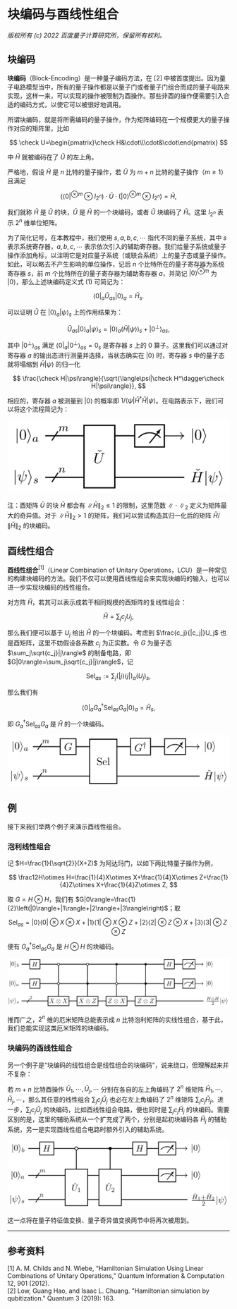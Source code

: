 # 块编码与酉线性组合

*版权所有 (c) 2022 百度量子计算研究所，保留所有权利。*

## 块编码

**块编码**（Block-Encoding）是一种量子编码方法，在 $[2]$ 中被首度提出。因为量子电路模型当中，所有的量子操作都是以量子门或者量子门组合而成的量子电路来实现，这样一来，可以实现的操作被限制为酉操作。那些非酉的操作便需要引入合适的编码方式，以使它可以被很好地调用。

所谓块编码，就是将所需编码的量子操作，作为矩阵编码在一个规模更大的量子操作对应的矩阵里，比如

$$
\check U=\begin{pmatrix}\check H&\cdot\\\cdot&\cdot\end{pmatrix}
$$

中 $\check H$ 就被编码在了 $\check U$ 的左上角。

严格地，假设 $\check H$ 是 $n$ 比特的量子操作，若 $\check U$ 为 $m+n$ 比特的量子操作（$m\ge1$）且满足

$$
\left(\langle0|^{\otimes m}\otimes I_{2^n}\right)\cdot \check U\cdot\left(|0\rangle^{\otimes m}\otimes I_{2^n}\right)=\check H,\tag{1}
$$

我们就称 $\check H$ 是 $\check U$ 的块，$\check U$ 是 $\check H$ 的一个块编码，或者 $\check U$ 块编码了 $\check H$。这里 $I_{2^n}$ 表示 $2^n$ 维单位矩阵。

为了简化记号，在本教程中，我们使用 $s,a,b,c,\cdots$ 指代不同的量子系统，其中 $s$ 表示系统寄存器，$a,b,c,\cdots$ 表示依次引入的辅助寄存器。我们给量子系统或量子操作添加角标，以注明它是对应量子系统（或联合系统）上的量子态或量子操作。如此，可以略去不产生影响的单位操作，记后 $n$ 个比特所在的量子寄存器为系统寄存器 $s$，前 $m$ 个比特所在的量子寄存器为辅助寄存器 $a$，并简记 $|0\rangle^{\otimes m}$ 为 $|0\rangle$，那么上述块编码定义式 $(1)$ 可简记为：

$$
\langle0|_a \check U_{as}|0\rangle_a=\check H_s.
$$

可以证明 $\check U$ 在 $|0\rangle_a|\psi\rangle_s$ 上的作用结果为：

$$
\check U_{as}|0\rangle_a|\psi\rangle_s=|0\rangle_a(\check H|\psi\rangle)_s+|0^\perp\rangle_{as},
$$

其中 $|0^\perp\rangle_{as}$ 满足 $\langle 0|_a|0^\perp\rangle_{as}=0_s$ 是寄存器 $s$ 上的 $0$ 算子。这里我们可以通过对寄存器 $a$ 的输出态进行测量并选择，当状态确实在 $|0\rangle$ 时，寄存器 $s$ 中的量子态就将塌缩到 $\check H|\psi\rangle$ 的归一化

$$
\frac{\check H|\psi\rangle}{\sqrt{\langle\psi|\check H^\dagger\check H|\psi\rangle}},
$$

相应的，寄存器 $a$ 被测量到 $|0\rangle$ 的概率即 $1/\langle\psi|\check H^\dagger\check H|\psi\rangle$。在电路表示下，我们可以将这个流程简记为：

![U 块编码 H](./figures/Oracle-BE_U.JPG)


注：酉矩阵 $\check U$ 的块 $\check H$ 都会有 $\|\check H\|_2\le 1$ 的限制，这里范数 $\|\cdot\|_2$ 定义为矩阵最大的奇异值。对于 $\|\check H\|_2>1$ 的矩阵，我们可以尝试构造其归一化后的矩阵 $\check H/\|\check H\|_2$ 的块编码。 


## 酉线性组合

**酉线性组合**$^{[1]}$（Linear Combination of Unitary Operations，LCU）是一种常见的构建块编码的方法。我们不仅可以使用酉线性组合来实现块编码的输入，也可以进一步实现块编码的线性组合。

对方阵 $\check H$，若其可以表示成若干相同规模的酉矩阵的复线性组合：

$$
\check H=\sum_j c_jU_j,
$$

那么我们便可以基于 $U_j$ 给出 $\check H$ 的一个块编码。考虑到 $\frac{c_j}{|c_j|}U_j$ 也是酉矩阵，这里不妨假设各系数 $c_j$ 为正实数。令 $G$ 为量子态 $\sum_j\sqrt{c_j}|j\rangle$ 的制备电路，即 $G|0\rangle=\sum_j\sqrt{c_j}|j\rangle$，记

$$
\operatorname{Sel}_{as}:=\sum_j\left(|j\rangle\langle j|\right)_a\left(U_{j}\right)_s,
$$

那么我们有

$$
\langle0|_aG^\dagger_a\operatorname{Sel}_{as}G_a|0\rangle_a=\check H_s,
$$ 

即 $G_a^\dagger\operatorname{Sel}_{as}G_a$ 是 $\check H$ 的一个块编码。

![酉线性组合实现块编码](./figures/Oracle-BE_LCU.JPG)

## 例

接下来我们举两个例子来演示酉线性组合。

### 泡利线性组合

记 $H=\frac{1}{\sqrt{2}}(X+Z)$ 为阿达玛门，以如下两比特量子操作为例，

$$ 
\frac12H\otimes H=\frac{1}{4}X\otimes X+\frac{1}{4}X\otimes Z+\frac{1}{4}Z\otimes X+\frac{1}{4}Z\otimes Z,
$$

取 $G=H\otimes H$，我们有 $G|0\rangle=\frac{1}{2}\left(|0\rangle+|1\rangle+|2\rangle+|3\rangle\right)$；取 

$$
\operatorname{Sel}_{as}=
|0\rangle\langle0|\otimes X\otimes X+
|1\rangle\langle1|\otimes X\otimes Z+
|2\rangle\langle2|\otimes Z\otimes X+
|3\rangle\langle3|\otimes Z\otimes Z
$$

便有 $G_a^\dagger\operatorname{Sel}_{as}G_a$ 是 $H\otimes H$ 的块编码。

![酉线性组合实现 HH/2 的块编码](./figures/Oracle-BE_HH.JPG)

推而广之，$2^n$ 维的厄米矩阵总能表示成 $n$ 比特泡利矩阵的实线性组合，基于此，我们总能实现这类厄米矩阵的块编码。

### 块编码的酉线性组合

另一个例子是“块编码的线性组合是线性组合的块编码”，说来绕口，但理解起来并不复杂：

若 $m+n$ 比特酉操作 $\check U_1,\cdots,\check U_j,\cdots$ 分别在各自的左上角编码了 $2^n$ 维矩阵 $\check H_1,\cdots,\check H_j,\cdots$，那么其任意的线性组合 $\sum_jc_j\check U_j$ 也必在左上角编码了 $2^n$ 维矩阵 $\sum_jc_j\check H_j$。进一步，$\sum_jc_j\check U_j$ 的块编码，比如酉线性组合电路，便也同时是 $\sum_jc_j\check H_j$ 的块编码。需要区别的是，这里的辅助系统从一个扩充成了两个，分别是起初块编码各 $\check H_j$ 的辅助系统，另一是实现酉线性组合电路时额外引入的辅助系统。

![块编码的酉线性组合](./figures/Oracle-BE_Add.JPG)

这一点将在量子特征值变换、量子奇异值变换两节中将再次被用到。

---

## 参考资料

[1] A. M. Childs and N. Wiebe, “Hamiltonian Simulation Using Linear Combinations of Unitary Operations,” Quantum Information & Computation 12, 901 (2012).  
[2] Low, Guang Hao, and Isaac L. Chuang. "Hamiltonian simulation by qubitization." Quantum 3 (2019): 163.  